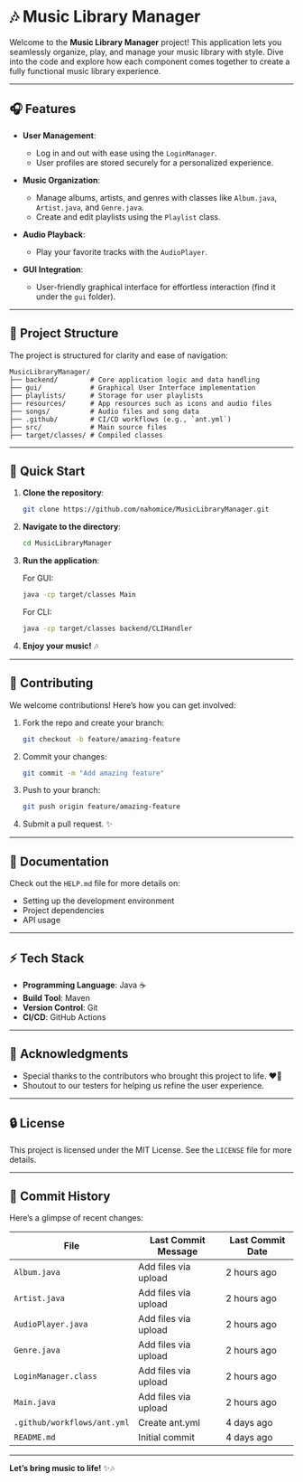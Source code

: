 # 🎶 Music Library Manager

Welcome to the **Music Library Manager** project! This application lets you seamlessly organize, play, and manage your music library with style. Dive into the code and explore how each component comes together to create a fully functional music library experience.

---

## 🎧 Features

- **User Management**:
  	- Log in and out with ease using the `LoginManager`.
  	- User profiles are stored securely for a personalized experience.

- **Music Organization**:
  	- Manage albums, artists, and genres with classes like `Album.java`, `Artist.java`, and `Genre.java`.
  	- Create and edit playlists using the `Playlist` class.

- **Audio Playback**:
  	- Play your favorite tracks with the `AudioPlayer`.

- **GUI Integration**:
  	- User-friendly graphical interface for effortless interaction (find it under the `gui` folder).

---

## 🔄 Project Structure

The project is structured for clarity and ease of navigation:

```
MusicLibraryManager/
├── backend/        # Core application logic and data handling
├── gui/            # Graphical User Interface implementation
├── playlists/      # Storage for user playlists
├── resources/      # App resources such as icons and audio files
├── songs/          # Audio files and song data
├── .github/        # CI/CD workflows (e.g., `ant.yml`)
├── src/            # Main source files
├── target/classes/ # Compiled classes
```

---

## 🚀 Quick Start

1. **Clone the repository**:
   ```bash
   git clone https://github.com/nahomice/MusicLibraryManager.git
   ```

2. **Navigate to the directory**:
   ```bash
   cd MusicLibraryManager
   ```

3. **Run the application**:
   
   	For GUI:
   ```bash
   java -cp target/classes Main
   ```

   	For CLI:
   ```bash
   java -cp target/classes backend/CLIHandler
   ```

4. **Enjoy your music!** 🎶

---

## 🎨 Contributing

We welcome contributions! Here’s how you can get involved:

1. Fork the repo and create your branch:
   ```bash
   git checkout -b feature/amazing-feature
   ```

2. Commit your changes:
   ```bash
   git commit -m "Add amazing feature"
   ```

3. Push to your branch:
   ```bash
   git push origin feature/amazing-feature
   ```

4. Submit a pull request. ✨

---

## 📖 Documentation

Check out the `HELP.md` file for more details on:

- Setting up the development environment
- Project dependencies
- API usage

---

## ⚡ Tech Stack

- **Programming Language**: Java ☕
- **Build Tool**: Maven
- **Version Control**: Git
- **CI/CD**: GitHub Actions

---

## 🌟 Acknowledgments

- Special thanks to the contributors who brought this project to life. ❤‍🔧
- Shoutout to our testers for helping us refine the user experience.

---

## 🔒 License

This project is licensed under the MIT License. See the `LICENSE` file for more details.

---

## 📃 Commit History

Here’s a glimpse of recent changes:

| File                     | Last Commit Message | Last Commit Date |
|--------------------------|---------------------|------------------|
| `Album.java`             | Add files via upload | 2 hours ago      |
| `Artist.java`            | Add files via upload | 2 hours ago      |
| `AudioPlayer.java`       | Add files via upload | 2 hours ago      |
| `Genre.java`             | Add files via upload | 2 hours ago      |
| `LoginManager.class`     | Add files via upload | 2 hours ago      |
| `Main.java`              | Add files via upload | 2 hours ago      |
| `.github/workflows/ant.yml` | Create ant.yml    | 4 days ago       |
| `README.md`              | Initial commit      | 4 days ago       |

---

**Let’s bring music to life!** ✨🎶

